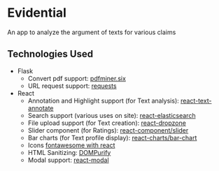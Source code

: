 # Evidential
An app to analyze the argument of texts for various claims

## Technologies Used

* Flask
  * Convert pdf support: [pdfminer.six](https://github.com/pdfminer/pdfminer.six)
  * URL request support: [requests](https://github.com/psf/requests)
* React
  * Annotation and Highlight support (for Text analysis): [react-text-annotate](https://github.com/mcamac/react-text-annotate)
  * Search support (various uses on site): [react-elasticsearch](https://github.com/betagouv/react-elasticsearch)
  * File upload support (for Text creation): [react-dropzone](https://github.com/react-dropzone/react-dropzone)
  * Slider component (for Ratings): [react-component/slider](https://github.com/react-component/slider)
  * Bar charts (for Text profile display): [react-charts/bar-chart](https://canvasjs.com/react-charts/bar-chart/)
  * Icons [fontawesome with react](https://fontawesome.com/how-to-use/on-the-web/using-with/react)
  * HTML Sanitizing: [DOMPurify](https://github.com/cure53/DOMPurify)
  * Modal support: [react-modal](https://github.com/reactjs/react-modal)
